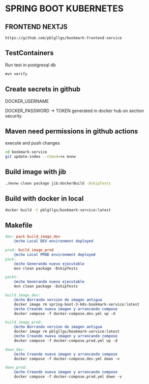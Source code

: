 # SPRING BOOT KUBERNETES

## FRONTEND NEXTJS

```URL
https://github.com/pblgllgs/bookmark-frontend-service
```

## TestContainers

Run test in postgresql db

```bash
mvn verify
```

## Create secrets in github

DOCKER_USERNAME

DOCKER_PASSWORD -> TOKEN generated in docker hub on section security

## Maven need permissions in github actions

execute and push changes

```bash
cd bookmark-service
git update-index --chmod=+x mvnw
```

## Build image with jib

```bash
./mvnw clean package jib:dockerBuild -DskipTests
```

## Build with docker in local

```bash
docker build -t pblgllgs/bookmark-service:latest
```

## Makefile

```makefile
dev: pack build_image_dev
	@echo Local DEV environment deployed

prod: build_image_prod
	@echo Local PROD environment deployed
pack:
	@echo Generando nuevo ejecutable
	mvn clean package -DskipTests

packt:
	@echo Generando nuevo ejecutable
	mvn clean package -DskipTests

build_image_dev:
	@echo Borrando version de imagen antigua
	docker image rm spring-boot-3-k8s-bookmark-service:latest
	@echo Creando nueva imagen y arrancando compose
	docker compose -f docker-compose.dev.yml up -d

build_image_prod:
	@echo Borrando version de imagen antigua
	docker image rm pblgllgs/bookmark-service:latest
	@echo Creando nueva imagen y arrancando compose
	docker compose -f docker-compose.prod.yml up -d

down_dev:
	@echo Creando nueva imagen y arrancando compose
	docker compose -f docker-compose.dev.yml down -v

down_prod:
	@echo Creando nueva imagen y arrancando compose
	docker compose -f docker-compose.prod.yml down -v
```
